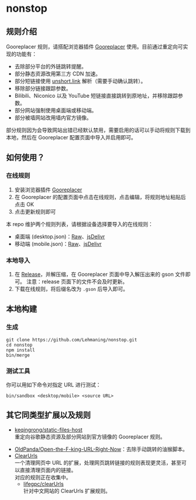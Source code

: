# nonstop

## 规则介绍

Gooreplacer 规则，请搭配浏览器插件 [Gooreplacer](https://github.com/jiacai2050/gooreplacer) 使用。目前通过重定向可实现的功能有：

* 去除部分平台的外链跳转提醒。
* 部分静态资源改用第三方 CDN 加速。
* 部分短链接使用 [unshort.link](https://unshort.link) 解析（需要手动确认跳转）。
* 移除部分链接跟踪参数。
* Bilibili、Niconico 以及 YouTube 短链接直接跳转到原地址，并移除跟踪参数。
* 部分网站强制使用桌面端或移动端。
* 部分被墙网站改用墙内官方镜像。

部分规则因为会导致网站出错已经默认禁用，需要启用的话可以手动将规则下载到本地，然后在 Gooreplacer 配置页面中导入并启用即可。

## 如何使用？

### 在线规则

1. 安装浏览器插件 [Gooreplacer](https://github.com/jiacai2050/gooreplacer)
2. 在 Gooreplacer 的配置页面中点击在线规则，点击编辑，将规则地址粘贴后点击 OK
3. 点击更新规则即可

本 repo 维护两个规则列表，请根据设备选择要导入的在线规则：

* 桌面端 (desktop.json)：[Raw](https://github.com/Lehmaning/nonstop/raw/master/desktop.json)、[jsDelivr](https://cdn.jsdelivr.net/gh/Lehmaning/nonstop/desktop.json)
* 移动端 (mobile.json)：[Raw](https://github.com/Lehmaning/nonstop/raw/master/mobile.json)、[jsDelivr](https://cdn.jsdelivr.net/gh/Lehmaning/nonstop/mobile.json)

### 本地导入
1. 在 [Release](https://github.com/Lehmaning/nonstop/archive/refs/heads/main.zip)，并解压缩，在 Gooreplacer 页面中导入解压出来的 gson 文件即可。
注意：release 页面下的文件不会及时更新。
2. 下载在线规则，将后缀名改为 ```.gson``` 后导入即可。

## 本地构建
### 生成
```shell
git clone https://github.com/Lehmaning/nonstop.git
cd nonstop
npm install
bin/merge
```

### 测试工具
你可以用如下命令对指定 URL 进行测试：
<!--```shell
node src/sandbox.js <desktop.json / mobile.json> <source URL>
```-->
```shell
bin/sandbox <desktop/mobile> <source URL>
```

## 其它同类型扩展以及规则
* [keqingrong/static-files-host](https://github.com/keqingrong/static-files-host)<br/>重定向谷歌静态资源及部分网站到官方镜像的 Gooreplacer 规则。
<!--* [Teddy-Zhu/gooreplacerRule](https://github.com/Teddy-Zhu/gooreplacerRule)<br/>重定向谷歌静态资源到极客族加速服务的旧版 Gooreplacer 规则。-->
* [OldPanda/Open-the-F-king-URL-Right-Now](https://github.com/OldPanda/Open-the-F-king-URL-Right-Now)：去除手动跳转的油猴脚本。
* [ClearUrls](https://github.com/ClearURLs/Addon)<br/>一个清理网页中 URL 的扩展，处理网页跳转链接的规则表现更灵活，甚至可以直接清理页面内的链接。<br/>
对应的规则正在收集中。
    * [lifegpc/clearUrls](https://github.com/lifegpc/clearUrls)<br/>针对中文网站的 ClearUrls 扩展规则。
